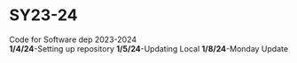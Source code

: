 # SY23-24
Code for Software dep 2023-2024
<br>
<b>1/4/24</b>-Setting up repository
<b>1/5/24</b>-Updating Local
<b>1/8/24</b>-Monday Update
